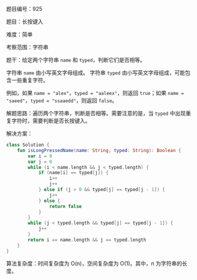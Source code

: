 题目编号：925

题目：长按键入

难度：简单

考察范围：字符串

题干：给定两个字符串 `name` 和 `typed`，判断它们是否相等。

字符串 `name` 由小写英文字母组成。
字符串 `typed` 由小写英文字母组成，可能包含一些重复字符。

例如，如果 `name = "alex"`，`typed = "aaleex"`，则返回 `true`；如果 `name = "saeed"`，`typed = "ssaaedd"`，则返回 `false`。

解题思路：遍历两个字符串，判断是否相等。需要注意的是，当 `typed` 中出现重复字符时，需要判断是否长按键入。

解决方案：

```kotlin
class Solution {
    fun isLongPressedName(name: String, typed: String): Boolean {
        var i = 0
        var j = 0
        while (i < name.length && j < typed.length) {
            if (name[i] == typed[j]) {
                i++
                j++
            } else if (j > 0 && typed[j] == typed[j - 1]) {
                j++
            } else {
                return false
            }
        }
        while (j < typed.length && typed[j] == typed[j - 1]) {
            j++
        }
        return i == name.length && j == typed.length
    }
}
```

算法复杂度：时间复杂度为 O(n)，空间复杂度为 O(1)。其中，n 为字符串的长度。